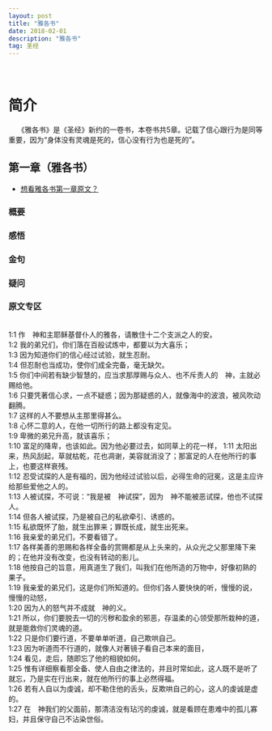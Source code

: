 ```yaml
---
layout: post
title: "雅各书"
date: 2018-02-01
description: "雅各书"
tag: 圣经 
---   
```


　　
 


# 简介  
　
 《雅各书》是《圣经》新约的一卷书，本卷书共5章。记载了信心跟行为是同等重要，因为“身体没有灵魂是死的，信心没有行为也是死的”。

  
## 第一章（雅各书）          
  
* [想看雅各书第一章原文？](#yuan-wen-zai-na-li-1)  
    
### 概要
  
### 感悟
                                             
### 金句
 
### 疑问
 


### 原文专区    
  
<a name="yuan-wen-zai-na-li-1"></a>         
1:1	作　神和主耶稣基督仆人的雅各，请散住十二个支派之人的安。                  
1:2	我的弟兄们，你们落在百般试炼中，都要以为大喜乐；            
1:3	因为知道你们的信心经过试验，就生忍耐。             
1:4	但忍耐也当成功，使你们成全完备，毫无缺欠。                    
1:5	你们中间若有缺少智慧的，应当求那厚赐与众人、也不斥责人的　神，主就必赐给他。         
1:6	只要凭著信心求，一点不疑惑；因为那疑惑的人，就像海中的波浪，被风吹动翻腾。                       
1:7	这样的人不要想从主那里得甚么。               
1:8	心怀二意的人，在他一切所行的路上都没有定见。                  
1:9	卑微的弟兄升高，就该喜乐；                       
1:10	富足的降卑，也该如此。因为他必要过去，如同草上的花一样，
1:11	太阳出来，热风刮起，草就枯乾，花也凋谢，美容就消没了；那富足的人在他所行的事上，也要这样衰残。                          
1:12	忍受试探的人是有福的，因为他经过试验以后，必得生命的冠冕，这是主应许给那些爱他之人的。           
1:13	人被试探，不可说：“我是被　神试探”，因为　神不能被恶试探，他也不试探人。            
1:14	但各人被试探，乃是被自己的私欲牵引、诱惑的。                 
1:15	私欲既怀了胎，就生出罪来；罪既长成，就生出死来。          
1:16	我亲爱的弟兄们，不要看错了。             
1:17	各样美善的恩赐和各样全备的赏赐都是从上头来的，从众光之父那里降下来的；在他并没有改变，也没有转动的影儿。           
1:18	他按自己的旨意，用真道生了我们，叫我们在他所造的万物中，好像初熟的果子。             
1:19	我亲爱的弟兄们，这是你们所知道的。但你们各人要快快的听，慢慢的说，慢慢的动怒，            
1:20	因为人的怒气并不成就　神的义。           
1:21	所以，你们要脱去一切的污秽和盈余的邪恶，存温柔的心领受那所栽种的道，就是能救你们灵魂的道。           
1:22	只是你们要行道，不要单单听道，自己欺哄自己。                
1:23	因为听道而不行道的，就像人对著镜子看自己本来的面目，     
1:24	看见，走后，随即忘了他的相貌如何。            
1:25	惟有详细察看那全备、使人自由之律法的，并且时常如此，这人既不是听了就忘，乃是实在行出来，就在他所行的事上必然得福。            
1:26	若有人自以为虔诚，却不勒住他的舌头，反欺哄自己的心，这人的虔诚是虚的。          
1:27	在　神我们的父面前，那清洁没有玷污的虔诚，就是看顾在患难中的孤儿寡妇，并且保守自己不沾染世俗。        
